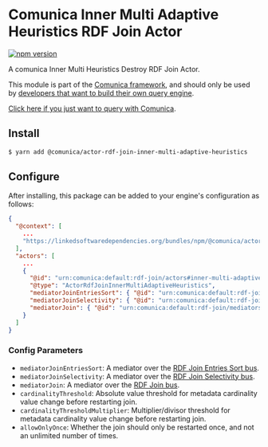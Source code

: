 # Comunica Inner Multi Adaptive Heuristics RDF Join Actor

[![npm version](https://badge.fury.io/js/%40comunica%2Factor-rdf-join-inner-multi-adaptive-heuristics.svg)](https://www.npmjs.com/package/@comunica/actor-rdf-join-inner-multi-adaptive-heuristics)

A comunica Inner Multi Heuristics Destroy RDF Join Actor.

This module is part of the [Comunica framework](https://github.com/comunica/comunica),
and should only be used by [developers that want to build their own query engine](https://comunica.dev/docs/modify/).

[Click here if you just want to query with Comunica](https://comunica.dev/docs/query/).

## Install

```bash
$ yarn add @comunica/actor-rdf-join-inner-multi-adaptive-heuristics
```

## Configure

After installing, this package can be added to your engine's configuration as follows:
```json
{
  "@context": [
    ...
    "https://linkedsoftwaredependencies.org/bundles/npm/@comunica/actor-rdf-join-inner-multi-adaptive-heuristics/^0.0.0/components/context.jsonld"
  ],
  "actors": [
    ...
    {
      "@id": "urn:comunica:default:rdf-join/actors#inner-multi-adaptive-heuristics",
      "@type": "ActorRdfJoinInnerMultiAdaptiveHeuristics",
      "mediatorJoinEntriesSort": { "@id": "urn:comunica:default:rdf-join-entries-sort/mediators#main" },
      "mediatorJoinSelectivity": { "@id": "urn:comunica:default:rdf-join-selectivity/mediators#main" },
      "mediatorJoin": { "@id": "urn:comunica:default:rdf-join/mediators#main" }
    }
  ]
}
```

### Config Parameters

* `mediatorJoinEntriesSort`: A mediator over the [RDF Join Entries Sort bus](https://github.com/comunica/comunica/tree/master/packages/bus-rdf-join-entries-sort).
* `mediatorJoinSelectivity`: A mediator over the [RDF Join Selectivity bus](https://github.com/comunica/comunica/tree/master/packages/bus-rdf-join-selectivity).
* `mediatorJoin`: A mediator over the [RDF Join bus](https://github.com/comunica/comunica/tree/master/packages/bus-rdf-join).
* `cardinalityThreshold`: Absolute value threshold for metadata cardinality value change before restarting join.
* `cardinalityThresholdMultiplier`: Multiplier/divisor threshold for metadata cardinality value change before restarting join.
* `allowOnlyOnce`: Whether the join should only be restarted once, and not an unlimited number of times.
